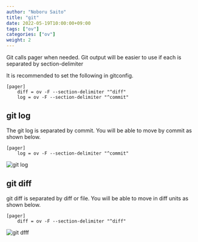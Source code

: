 ```yaml
---
author: "Noboru Saito"
title: "git"
date: 2022-05-19T10:00:00+09:00
tags: ["ov"]
categories: ["ov"]
weight: 2
---
```


Git calls pager when needed.
Git output will be easier to use if each is separated by section-delimiter

It is recommended to set the following in gitconfig.

```config
[pager]
    diff = ov -F --section-delimiter "^diff"
    log = ov -F --section-delimiter "^commit" 
```

## git log

The git log is separated by commit.
You will be able to move by commit as shown below.

```config
[pager]
    log = ov -F --section-delimiter "^commit" 
```

![git log](/ov/git-log.gif)

## git diff

git diff is separated by diff or file.
You will be able to move in diff units as shown below.

```config
[pager]
    diff = ov -F --section-delimiter "^diff"
```

![git dfff](/ov/git-diff.gif)
